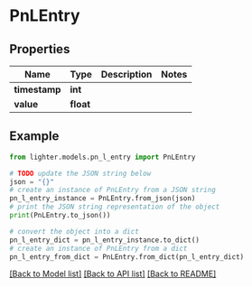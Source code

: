 # PnLEntry


## Properties

Name | Type | Description | Notes
------------ | ------------- | ------------- | -------------
**timestamp** | **int** |  | 
**value** | **float** |  | 

## Example

```python
from lighter.models.pn_l_entry import PnLEntry

# TODO update the JSON string below
json = "{}"
# create an instance of PnLEntry from a JSON string
pn_l_entry_instance = PnLEntry.from_json(json)
# print the JSON string representation of the object
print(PnLEntry.to_json())

# convert the object into a dict
pn_l_entry_dict = pn_l_entry_instance.to_dict()
# create an instance of PnLEntry from a dict
pn_l_entry_from_dict = PnLEntry.from_dict(pn_l_entry_dict)
```
[[Back to Model list]](../README.md#documentation-for-models) [[Back to API list]](../README.md#documentation-for-api-endpoints) [[Back to README]](../README.md)


